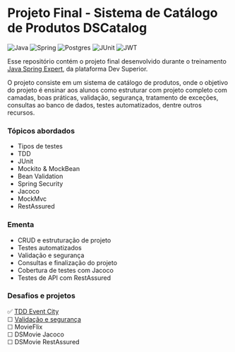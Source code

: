 # Projeto Final - Sistema de Catálogo de Produtos DSCatalog

![Java](https://img.shields.io/badge/java-%23ED8B00.svg?style=for-the-badge&logo=openjdk&logoColor=white)
![Spring](https://img.shields.io/badge/spring-%236DB33F.svg?style=for-the-badge&logo=spring&logoColor=white)
![Postgres](https://img.shields.io/badge/postgres-%23316192.svg?style=for-the-badge&logo=postgresql&logoColor=white)
![JUnit](https://img.shields.io/badge/JUnit-%25A162.svg?style=for-the-badge&logo=junit5&logoColor=white)
![JWT](https://img.shields.io/badge/JWT-black?style=for-the-badge&logo=jsonwebtokens&logoColor=white)

Esse repositório contém o projeto final desenvolvido durante o treinamento [Java Spring Expert](https://devsuperior.com.br/curso-java-spring-expert), da plataforma Dev Superior.</br>

O projeto consiste em um sistema de catálogo de produtos, onde o objetivo do projeto é ensinar aos alunos como estruturar com projeto completo com camadas, boas práticas, validação, segurança, tratamento de exceções, consultas ao banco de dados, testes automatizados, dentre outros recursos.</br>

### Tópicos abordados
- Tipos de testes
- TDD
- JUnit
- Mockito & MockBean
- Bean Validation
- Spring Security
- Jacoco
- MockMvc
- RestAssured

### Ementa 

- CRUD e estruturação de projeto
- Testes automatizados
- Validação e segurança
- Consultas e finalização do projeto
- Cobertura de testes com Jacoco
- Testes de API com RestAssured

### Desafios e projetos
✅ [TDD Event City](https://github.com/guilchaves/spring-expert-desafio-01)</br>
☐ [Validação e segurança](https://github.com/guilchaves/spring-expert-desafio-02)</br>
☐ MovieFlix</br>
☐ DSMovie Jacoco</br>
☐ DSMovie RestAssured</br>
